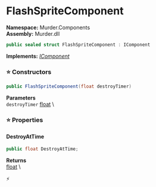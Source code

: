 # FlashSpriteComponent

**Namespace:** Murder.Components \
**Assembly:** Murder.dll

```csharp
public sealed struct FlashSpriteComponent : IComponent
```

**Implements:** _[IComponent](../../Bang/Components/IComponent.html)_

### ⭐ Constructors
```csharp
public FlashSpriteComponent(float destroyTimer)
```

**Parameters** \
`destroyTimer` [float](https://learn.microsoft.com/en-us/dotnet/api/System.Single?view=net-7.0) \

### ⭐ Properties
#### DestroyAtTime
```csharp
public float DestroyAtTime;
```

**Returns** \
[float](https://learn.microsoft.com/en-us/dotnet/api/System.Single?view=net-7.0) \


⚡